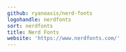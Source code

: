 ```yaml
---
github: ryanoasis/nerd-fonts
logohandle: nerdfonts
sort: nerdfonts
title: Nerd Fonts
website: 'https://www.nerdfonts.com/'
---
```

